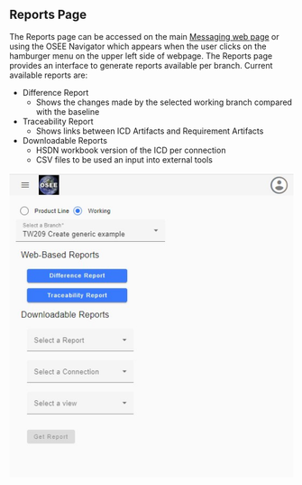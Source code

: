 ## Reports Page

The Reports page can be accessed on the main [Messaging web page](/ple/messaging) or using the OSEE Navigator which appears when the user clicks on the hamburger menu on the upper left side of webpage. The Reports page provides an interface to generate reports available per branch. Current available reports are:

-   Difference Report
    -   Shows the changes made by the selected working branch compared with the baseline
-   Traceability Report
    -   Shows links between ICD Artifacts and Requirement Artifacts
-   Downloadable Reports
    -   HSDN workbook version of the ICD per connection
    -   CSV files to be used an input into external tools

![findelementbytype1](../../images/mim/reports1.jpg)
